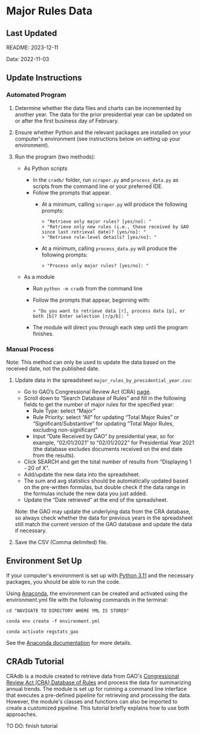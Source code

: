 # Major Rules Data

## Last Updated

README: 2023-12-11

Data: 2022-11-03

## Update Instructions

### Automated Program

1. Determine whether the data files and charts can be incremented by another year. The data for the prior presidential year can be updated on or after the first business day of February.

2. Ensure whether Python and the relevant packages are installed on your computer's environment (see instructions below on setting up your environment).

3. Run the program (two methods):
    - As Python scripts
      - In the `cradb/` folder, run `scraper.py` and `process_data.py` as scripts from the command line or your preferred IDE.
      - Follow the prompts that appear.
        - At a minimum, calling `scraper.py` will produce the following prompts:

          ```{bash}
          > "Retrieve only major rules? [yes/no]: "
          > "Retrieve only new rules (i.e., those received by GAO since last retrieval date)? [yes/no]: "
          > "Retrieve rule-level details? [yes/no]: "
          ```

        - At a minimum, calling `process_data.py` will produce the following prompts:

          ```{bash}
          > "Process only major rules? [yes/no]: "
          ```

    - As a module
      - Run `python -m cradb` from the command line
      - Follow the prompts that appear, beginning with:

        ```{bash}
        > "Do you want to retrieve data [r], process data [p], or both [b]? Enter selection [r/p/b]: "
        ```

      - The module will direct you through each step until the program finishes.

### Manual Process

Note: This method can only be used to update the data based on the received date, not the published date.

1. Update data in the spreadsheet `major_rules_by_presidential_year.csv`:

    - Go to GAO’s Congressional Review Act (CRA) [page](https://www.gao.gov/legal/other-legal-work/congressional-review-act).  
    - Scroll down to “Search Database of Rules” and fill in the following fields to get the number of major rules for the specified year:  
      - Rule Type: select “Major”
      - Rule Priority: select “All” for updating “Total Major Rules” or “Significant/Substantive” for updating “Total Major Rules, excluding non-significant”
      - Input “Date Received by GAO” by presidential year, so for example, “02/01/2021” to “02/01/2022” for Presidential Year 2021 (the database excludes documents received on the end date from the results).
    - Click SEARCH and get the total number of results from “Displaying 1 - 20 of X”.  
    - Add/update the new data into the spreadsheet.  
    - The sum and avg statistics should be automatically updated based on the pre-written formulas, but double check if the data range in the formulas include the new data you just added.  
    - Update the “Date retrieved” at the end of the spreadsheet.  

    Note: the GAO may update the underlying data from the CRA database, so always check whether the data for previous years in the spreadsheet still match the current version of the GAO database and update the data if necessary.

2. Save the CSV (Comma delimited) file.

## Environment Set Up

If your computer's environment is set up with [Python 3.11](https://www.python.org/downloads/) and the necessary packages, you should be able to run the code.

Using [Anaconda](https://www.anaconda.com/products/distribution), the environment can be created and activated using the environment.yml file with the following commands in the terminal:

```{bash}
cd "NAVIGATE TO DIRECTORY WHERE YML IS STORED"

conda env create -f environment.yml

conda activate regstats_gao
```

See the [Anaconda documentation](https://docs.conda.io/projects/conda/en/latest/user-guide/tasks/manage-environments.html) for more details.

## CRAdb Tutorial

CRAdb is a module created to retrieve data from GAO's [Congressional Review Act (CRA) Database of Rules](https://www.gao.gov/legal/other-legal-work/congressional-review-act) and process the data for summarizing annual trends. The module is set up for running a command line interface that executes a pre-defined pipeline for retrieving and processing the data. However, the module's classes and functions can also be imported to create a customized pipeline. This tutorial briefly explains how to use both approaches.

TO DO: finish tutorial

